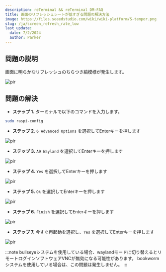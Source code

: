 ```yaml
---
description: reTerminal && reTerminal DM-FAQ
title: 画面のリフレッシュレートが低すぎる問題の解決方法
image: https://files.seeedstudio.com/wiki/wiki-platform/S-tempor.png
slug: /ja/screen_refresh_rate_low
last_update:
  date: 7/2/2024
  author: Parker
---
```


<!-- ### Q17: How to solve screen refresh rate is too low -->

## 問題の説明

画面に明らかなリフレッシュのちらつき縞模様が発生します。

<p style={{textAlign: 'center'}}><img src="https://files.seeedstudio.com/wiki/reTerminalDM/FAQ/DM_bug.gif" alt="pir" width={600} height="auto" /></p>

## 問題の解決

- **ステップ 1.** ターミナルで以下のコマンドを入力します。

```sh
sudo raspi-config
```

- **ステップ 2.** `6 Advanced Options` を選択してEnterキーを押します

<p style={{textAlign: 'center'}}><img src="https://files.seeedstudio.com/wiki/reTerminalDM/FAQ/01.png" alt="pir" width={600} height="auto" /></p>

- **ステップ 3.** `A9 Wayland` を選択してEnterキーを押します

<p style={{textAlign: 'center'}}><img src="https://files.seeedstudio.com/wiki/reTerminalDM/FAQ/02.png" alt="pir" width={600} height="auto" /></p>

- **ステップ 4.** `Yes` を選択してEnterキーを押します

<p style={{textAlign: 'center'}}><img src="https://files.seeedstudio.com/wiki/reTerminalDM/FAQ/03.png" alt="pir" width={600} height="auto" /></p>

- **ステップ 5.** `Ok` を選択してEnterキーを押します

<p style={{textAlign: 'center'}}><img src="https://files.seeedstudio.com/wiki/reTerminalDM/FAQ/04.png" alt="pir" width={600} height="auto" /></p>

- **ステップ 6.** `Finish` を選択してEnterキーを押します

<p style={{textAlign: 'center'}}><img src="https://files.seeedstudio.com/wiki/reTerminalDM/FAQ/05.png" alt="pir" width={600} height="auto" /></p>

- **ステップ 7.** 今すぐ再起動を選択し、`Yes` を選択してEnterキーを押します

<p style={{textAlign: 'center'}}><img src="https://files.seeedstudio.com/wiki/reTerminalDM/FAQ/06.png" alt="pir" width={600} height="auto" /></p>

:::note
bullseyeシステムを使用している場合、waylandモードに切り替えるとリモートログインソフトウェアVNCが無効になる可能性があります。
bookwormシステムを使用している場合は、この問題は発生しません。
:::